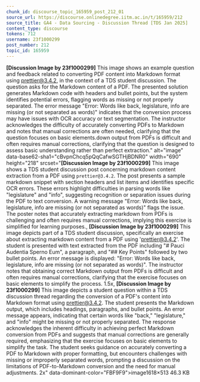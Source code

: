 ```yaml
---
chunk_id: discourse_topic_165959_post_212_01
source_url: https://discourse.onlinedegree.iitm.ac.in/t/165959/212
source_title: GA4 - Data Sourcing - Discussion Thread [TDS Jan 2025]
content_type: discourse
tokens: 712
username: 23f1000299
post_number: 212
topic_id: 165959
---
```


**[Discussion Image by 23f1000299]** This image shows an example question and feedback related to converting PDF content into Markdown format using prettier@3.4.2, in the context of a TDS student discussion. The question asks for the Markdown content of a PDF. The presented solution generates Markdown code with headers and bullet points, but the system identifies potential errors, flagging words as missing or not properly separated. The error message "Error: Words like back, legislature, info are missing (or not separated as words)" indicates that the conversion process may have issues with OCR accuracy or text segmentation. The instructor acknowledges the difficulty of accurately converting PDFs to Markdown and notes that manual corrections are often needed, clarifying that the question focuses on basic elements.down output from PDFs is difficult and often requires manual corrections, clarifying that the question is designed to assess basic understanding rather than perfect extraction." alt="image" data-base62-sha1="cBvpnChcq5pQqCafwSGTHjBDNR0" width="690" height="218" srcset="**[Discussion Image by 23f1000299]** This image shows a TDS student discussion post concerning markdown content extraction from a PDF using `prettier@3.4.2`. The post presents a sample markdown snippet with section headers and list items and identifies specific OCR errors. These errors highlight difficulties in parsing words like "legislature" and "info", suggesting recognition or separation issues during the PDF to text conversion. A warning message "Error: Words like back, legislature, info are missing (or not separated as words)" flags the issue. The poster notes that accurately extracting markdown from PDFs is challenging and often requires manual corrections, implying this exercise is simplified for learning purposes., **[Discussion Image by 23f1000299]** This image depicts part of a TDS student discussion, specifically an exercise about extracting markdown content from a PDF using 'prettier@3.4.2'. The student is presented with text extracted from the PDF including "# Pauci Audentia Sperno Eum", a paragraph, and "## Key Points" followed by two bullet points. An error message is displayed: "Error: Words like back, legislature, info are missing (or not separated as words)". The instructor notes that obtaining correct Markdown output from PDFs is difficult and often requires manual corrections, clarifying that the exercise focuses on basic elements to simplify the process. 1.5x, **[Discussion Image by 23f1000299]** This image depicts a student question within a TDS discussion thread regarding the conversion of a PDF's content into Markdown format using prettier@3.4.2. The student presents the Markdown output, which includes headings, paragraphs, and bullet points. An error message appears, indicating that certain words like "back," "legislature," and "info" might be missing or not properly separated. The response acknowledges the inherent difficulty in achieving perfect Markdown conversion from PDFs and suggests that manual corrections are generally required, emphasizing that the exercise focuses on basic elements to simplify the task. The student seeks guidance on accurately converting a PDF to Markdown with proper formatting, but encounters challenges with missing or improperly separated words, prompting a discussion on the limitations of PDF-to-Markdown conversion and the need for manual adjustments. 2x" data-dominant-color="FBF9F9">image1618×513 46.3 KB
